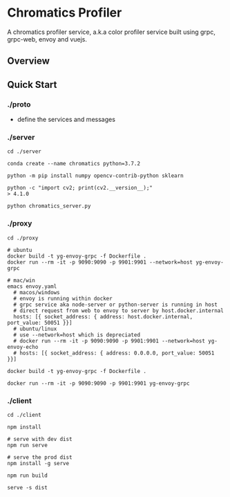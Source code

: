 # Chromatics Profiler

A chromatics profiler service, a.k.a color profiler service built using grpc, grpc-web, envoy and vuejs.

## Overview

## Quick Start

### ./proto

- define the services and messages

### ./server
```
cd ./server

conda create --name chromatics python=3.7.2

python -m pip install numpy opencv-contrib-python sklearn

python -c "import cv2; print(cv2.__version__);"
> 4.1.0

python chromatics_server.py
```

### ./proxy
```
cd ./proxy

# ubuntu
docker build -t yg-envoy-grpc -f Dockerfile .
docker run --rm -it -p 9090:9090 -p 9901:9901 --network=host yg-envoy-grpc

# mac/win
emacs envoy.yaml
  # macos/windows 
  # envoy is running within docker
  # grpc service aka node-server or python-server is running in host
  # direct request from web to envoy to server by host.docker.internal
  hosts: [{ socket_address: { address: host.docker.internal, port_value: 50051 }}]
  # ubuntu/linux
  # use --network=host which is depreciated
  # docker run --rm -it -p 9090:9090 -p 9901:9901 --network=host yg-envoy-echo
  # hosts: [{ socket_address: { address: 0.0.0.0, port_value: 50051 }}]

docker build -t yg-envoy-grpc -f Dockerfile .

docker run --rm -it -p 9090:9090 -p 9901:9901 yg-envoy-grpc
```

### ./client
```
cd ./client

npm install

# serve with dev dist
npm run serve

# serve the prod dist
npm install -g serve

npm run build

serve -s dist
```

